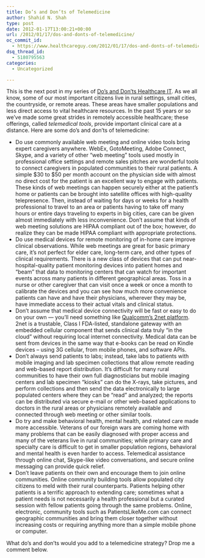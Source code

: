 ```yaml
---
title: Do’s and Don’ts of Telemedicine
author: Shahid N. Shah
type: post
date: 2012-01-17T13:00:21+00:00
url: /2012/01/17/dos-and-donts-of-telemedicine/
oc_commit_id:
  - https://www.healthcareguy.com/2012/01/17/dos-and-donts-of-telemedicine/1478770781
dsq_thread_id:
  - 5180795563
categories:
  - Uncategorized

---
```

This is the next post in my series of [Do&#8217;s and Don&#8217;ts Healthcare IT][1]. As we all know, some of our most important citizens live in rural settings, small cities, the countryside, or remote areas. These areas have smaller populations and less direct access to vital healthcare resources. In the past 15 years or so we’ve made some great strides in remotely accessible healthcare; these offerings, called _telemedical tools_, provide important clinical care at a distance. Here are some do&#8217;s and don&#8217;ts of telemedicine:

  * Do use commonly available web meeting and online video tools bring expert caregivers anywhere. WebEx, GotoMeeting, Adobe Connect, Skype, and a variety of other “web meeting” tools used mostly in professional office settings and remote sales pitches are wonderful tools to connect caregivers in populated communities to their rural patients. A simple $30 to $50 per month account on the physician side with almost no direct cost for the patient is an excellent way to engage with patients. These kinds of web meetings can happen securely either at the patient’s home or patients can be brought into satellite offices with high-quality telepresence. Then, instead of waiting for days or weeks for a health professional to travel to an area or patients having to take off many hours or entire days traveling to experts in big cities, care can be given almost immediately with less inconvenience. Don&#8217;t assume that kinds of web meeting solutions are HIPAA compliant out of the box; however, do realize they can be made HIPAA compliant with appropriate protections.
  * Do use medical devices for remote monitoring of in-home care improve clinical observations. While web meetings are great for basic primary care, it’s not perfect for elder care, long-term care, and other types of clinical requirements. There is a new class of devices that can put near-hospital-quality patient monitoring devices into patient homes and “beam” that data to monitoring centers that can watch for important events across many patients in different geographical areas. Toss in a nurse or other caregiver that can visit once a week or once a month to calibrate the devices and you can see how much more convenience patients can have and have their physicians, wherever they may be, have immediate access to their actual vitals and clinical status.
  * Don&#8217;t assume that medical device connectivity will be fast or easy to do on your own &#8212; you&#8217;ll need something like [Qualcomm&#8217;s 2net platform][2]. 2net is a trustable, Class I FDA-listed, standalone gateway with an embedded cellular component that sends clinical data truly “in the cloud” without requiring local internet connectivity. Medical data can be sent from devices in the same way that e-books can be read on Kindle devices – using 3G cellular, from mobile phones, and software APIs.
  * Don&#8217;t always send patients to labs; instead, take labs to patients with mobile imaging and lab specimen collections that allow remote reading and web-based report distribution. It’s difficult for many rural communities to have their own full diagnosticians but mobile imaging centers and lab specimen “kiosks” can do the X-rays, take pictures, and perform collections and then send the data electronically to large populated centers where they can be “read” and analyzed; the reports can be distributed via secure e-mail or other web-based applications to doctors in the rural areas or physicians remotely available and connected through web meeting or other similar tools.
  * Do try and make behavioral health, mental health, and related care made more accessible. Veterans of our foreign wars are coming home with many problems that can be easily diagnosed with proper access and many of the veterans live in rural communities; while primary care and specialty care is difficult to get in smaller population regions, behavioral and mental health is even harder to access. Telemedical assistance through online chat, Skype-like video conversations, and secure online messaging can provide quick relief.
  * Don&#8217;t leave patients on their own and encourage them to join online communities. Online community building tools allow populated city citizens to meld with their rural counterparts. Patients helping other patients is a terrific approach to extending care; sometimes what a patient needs is not necessarily a health professional but a curated session with fellow patients going through the same problems. Online, electronic, community tools such as PatientsLikeMe.com can connect geographic communities and bring them closer together without increasing costs or requiring anything more than a simple mobile phone or computer.

What do&#8217;s and don&#8217;ts would you add to a telemedicine strategy? Drop me a comment below.

 [1]: https://www.healthcareguy.com/2012/01/13/dos-and-donts-of-mobilemhealth-strategy-for-hospitals-and-hcps/
 [2]: http://www.qualcomm.com/solutions/healthcare